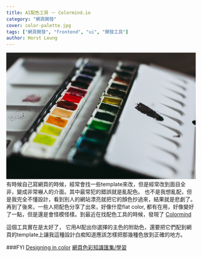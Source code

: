 ```yaml
---
title: AI配色工貝 － Colormind.io
category: "網頁開發"
cover: color-palette.jpg
tags: ["網頁開發", "frontend", "ui", "開發工具"]
author: Horst Leung
---
```

![Color Palette](./color-palette.jpg)
有時候自己寫網頁的時候，經常會找一些template來改，但是經常改到面目全非，變成非常嚇人的介面。其中最常犯的錯誤就是亂配色。
也不是我想亂配，但是我完全不懂設計，看到別人的網站漂亮就把它的顏色抄過來，結果就是悲劇了。再到了後來，一些人把配色分享了出來，好像什麼flat color, 都有在用，好像變好了一點，但是還是會怪模怪樣。到最近在找配色工具的時候，發現了 [Colormind](http://colormind.io/)

這個工具實在是太好了， 它用AI配出你選擇的主色的附助色，還要把它們配到網頁的template上讓我這種設計白痴知道應該怎樣把那幾種色放到正確的地方。


###FYI
[Designing in color](https://www.freecodecamp.org/news/designing-in-color-abd358660a7b/)
[網頁色彩知識匯集/學習](https://medium.com/@weilihmen/%E7%B6%B2%E9%A0%81%E8%89%B2%E5%BD%A9%E7%9F%A5%E8%AD%98%E5%8C%AF%E9%9B%86-%E5%AD%B8%E7%BF%92-d290ee142c1b)
